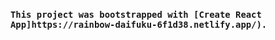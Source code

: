 

### `This project was bootstrapped with [Create React App]https://rainbow-daifuku-6f1d38.netlify.app/).`

